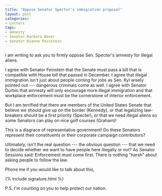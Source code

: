 ```yaml
---
title: "Oppose Senator Spector's immigration proposal"
layout: post
categories:
- Letters
tags:
- amnesty
- Senator Barbara Boxer
- Senator Dianne Feinstein
---
```


I am writing to ask you to firmly oppose Sen. Specter's amnesty for illegal aliens.

I agree with Senator Feinstein that the Senate must pass a bill that is compatible with House bill that passed in December. I agree that illegal immigration isn't just about people coming for jobs as Sen. Kyl wisely pointed out --- dangerous criminals come as well. I agree with Senator Durbin that amnesty will only encourage more illegal immigration and that workplace enforcement must be the cornerstone of interior enforcement.

But I am terrified that there are members of the United States Senate that believe we should give up on the border (Kennedy), or that legalizing law-breakers should be a first priority (Specter), or that we need illegal aliens so some Senators can play on nice golf courses (Graham)!

This is a disgrace of representative government! Do these Senators represent their constituents or their corporate campaign contributors?

Ultimately, isn't the real question --- the obvious question --- that we need to decide whether we want to have people here illegally or not? As Senator Sessions said: Enforcement must come first. There is nothing "harsh" about asking people to follow the law.

Phone me if you would like to talk about this,

{% include signature.html %}

P.S. I'm counting on you to help protect our nation.
